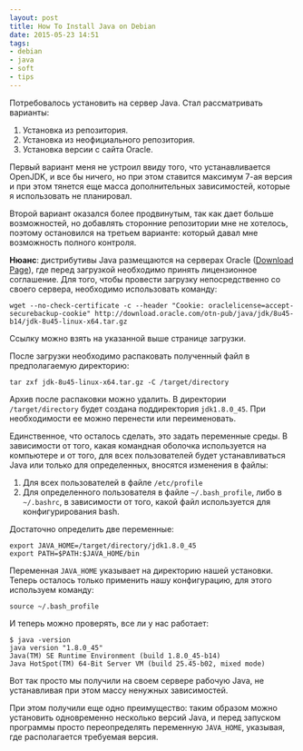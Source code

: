 ```yaml
---
layout: post
title: How To Install Java on Debian
date: 2015-05-23 14:51
tags:
- debian
- java
- soft
- tips
---
```


Потребовалось установить на сервер Java. Стал рассматривать варианты:

1. Установка из репозитория.
1. Установка из неофициального репозитория.
1. Установка версии с сайта Oracle.

Первый вариант меня не устроил ввиду того, что устанавливается OpenJDK, и все бы ничего, но при этом ставится максимум 7-ая версия и при этом тянется еще масса дополнительных зависимостей, которые я использовать не планировал.

Второй вариант оказался более продвинутым, так как дает больше возможностей, но добавлять сторонние репозитории мне не хотелось, поэтому остановился на третьем варианте: который давал мне возможность полного контроля.

**Нюанс**: дистрибутивы Java размещаются на серверах Oracle ([Download Page](http://www.oracle.com/technetwork/java/javase/downloads/jdk8-downloads-2133151.html "Java SE DEvelopment Kit 8 Downloads")), где перед загрузкой необходимо принять лицензионное соглашение. Для того, чтобы провести загрузку непосредственно со своего сервера, необходимо использовать команду:

    wget --no-check-certificate -c --header "Cookie: oraclelicense=accept-securebackup-cookie" http://download.oracle.com/otn-pub/java/jdk/8u45-b14/jdk-8u45-linux-x64.tar.gz

Ссылку можно взять на указанной выше странице загрузки.

После загрузки необходимо распаковать полученный файл в предполагаемую директорию:

    tar zxf jdk-8u45-linux-x64.tar.gz -C /target/directory

Архив после распаковки можно удалить. В директории `/target/directory` будет создана поддиректория `jdk1.8.0_45`. При необходимости ее можно перенести или переименовать.

Единственное, что осталось сделать, это задать переменные среды. В зависимости от того, какая командная оболочка используется на компьютере и от того, для всех пользователей будет устанавливаться Java или только для определенных, вносятся изменения в файлы:

1. Для всех пользователей в файле `/etc/profile`
1. Для определенного пользователя в файле `~/.bash_profile`, либо в `~/.bashrc`, в зависимости от того, какой файл используется для конфигурирования bash.

Достаточно определить две переменные:

    export JAVA_HOME=/target/directory/jdk1.8.0_45
    export PATH=$PATH:$JAVA_HOME/bin

Переменная `JAVA_HOME` указывает на директорию нашей установки. Теперь осталось только применить нашу конфигурацию, для этого используем команду:

    source ~/.bash_profile

И теперь можно проверять, все ли у нас работает:

    $ java -version
    java version "1.8.0_45"
    Java(TM) SE Runtime Environment (build 1.8.0_45-b14)
    Java HotSpot(TM) 64-Bit Server VM (build 25.45-b02, mixed mode)

Вот так просто мы получили на своем сервере рабочую Java, не устанавливая при этом массу ненужных зависимостей.

При этом получили еще одно преимущество: таким образом можно установить одновременно несколько версий Java, и перед запуском программы просто переопределять переменную `JAVA_HOME`, указывая, где располагается требуемая версия.
